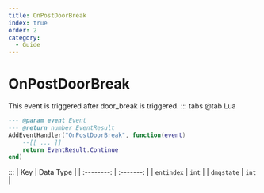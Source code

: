 ```yaml
---
title: OnPostDoorBreak
index: true
order: 2
category:
  - Guide
---
```


# OnPostDoorBreak
This event is triggered after door_break is triggered.
::: tabs
@tab Lua
```lua
--- @param event Event
--- @return number EventResult
AddEventHandler("OnPostDoorBreak", function(event)
    --[[ ... ]]
    return EventResult.Continue
end)
```

:::
|     Key    | Data Type |
| :--------: | :-------: |
| `entindex` |   `int`   |
| `dmgstate` |   `int`   |